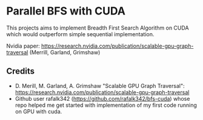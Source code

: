 # Parallel BFS with CUDA

This projects aims to implement Breadth First Search Algorithm on CUDA which would outperform simple sequential implementation.

Nvidia paper: https://research.nvidia.com/publication/scalable-gpu-graph-traversal (Merrill, Garland, Grimshaw)

## Credits

* D. Merill, M. Garland, A. Grimshaw  "Scalable GPU Graph Traversal": https://research.nvidia.com/publication/scalable-gpu-graph-traversal
* Github user rafalk342 (https://github.com/rafalk342/bfs-cuda) whose repo helped me get started with implementation of my first code running on GPU with cuda.
